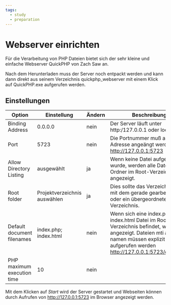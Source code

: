 ```yaml
---
tags:
  - study
  - preparation
---
```

# Webserver einrichten

Für die Verarbeitung von PHP Dateien bietet sich der sehr kleine und einfache Webserver QuickPHP von Zach Saw an.

Nach dem Herunterladen muss der Server noch entpackt werden und kann dann direkt aus seinem Verzeichnis quickphp_webserver mit einem Klick auf QuickPHP.exe aufgerufen werden.

## Einstellungen

Option | Einstellung | Ändern | Beschreibung
--- | --- | --- | ---
Binding Address | 0.0.0.0 | nein | Der Server läuft unter http:/127.0.0.1 oder localhost
Port | 5723 | nein | Die Portnummer muß an die Adresse angeängt werden http://127.0.0.1:5723
Allow Directory Listing | ausgewählt | ja | Wenn keine Datei aufgerufen wurde, werden alle Dateien und Ordner im Root-Verzeichnis angezeigt.
Root folder | Projektverzeichnis auswählen | ja | Dies sollte das Verzeichnis sein, mit dem gerade gearbeitet wird, oder ein übergeordnetes Verzeichnis.
Default document filenames | index.php; index.html | nein | Wenn sich eine index.php oder index.html Datei im Root Verzeichnis befindet, wird diese angezeigt. Dateien mti anderem namen müssen explizit aufgerufen werden http://127.0.0.1:5723/datei.html
PHP maximum execution time | 10 | nein

Mit dem Klicken auf *Start* wird der Server gestartet und Webseiten können durch Aufrufen von http://127.0.0.1:5723 im Browser angezeigt werden.
